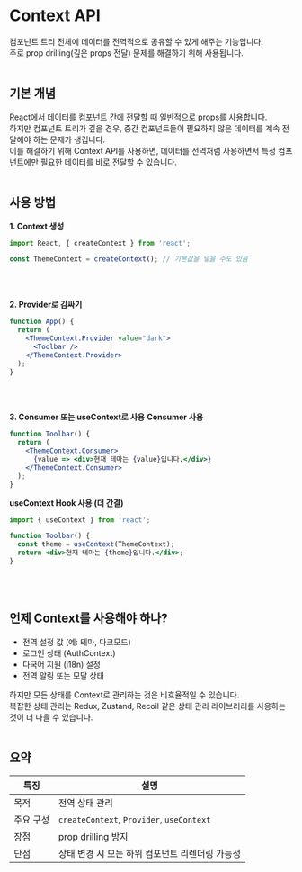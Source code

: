 # Context API
컴포넌트 트리 전체에 데이터를 전역적으로 공유할 수 있게 해주는 기능입니다.<br/>
주로 prop drilling(깊은 props 전달) 문제를 해결하기 위해 사용됩니다.
<br/>
<br/>

## 기본 개념
React에서 데이터를 컴포넌트 간에 전달할 때 일반적으로 props를 사용합니다.<br/>
하지만 컴포넌트 트리가 깊을 경우, 중간 컴포넌트들이 필요하지 않은 데이터를 계속 전달해야 하는 문제가 생깁니다.<br/>
이를 해결하기 위해 Context API를 사용하면, 데이터를 전역처럼 사용하면서 특정 컴포넌트에만 필요한 데이터를 바로 전달할 수 있습니다.
<br/>
<br/>

## 사용 방법
**1. Context 생성**
```jsx
import React, { createContext } from 'react';

const ThemeContext = createContext(); // 기본값을 넣을 수도 있음
```
<br/>
<br/>

**2. Provider로 감싸기**
```jsx
function App() {
  return (
    <ThemeContext.Provider value="dark">
      <Toolbar />
    </ThemeContext.Provider>
  );
}
```
<br/>
<br/>

**3. Consumer 또는 useContext로 사용**
**Consumer 사용**
```jsx
function Toolbar() {
  return (
    <ThemeContext.Consumer>
      {value => <div>현재 테마는 {value}입니다.</div>}
    </ThemeContext.Consumer>
  );
}
```
**useContext Hook 사용 (더 간결)**
```jsx
import { useContext } from 'react';

function Toolbar() {
  const theme = useContext(ThemeContext);
  return <div>현재 테마는 {theme}입니다.</div>;
}
```
<br/>
<br/>

## 언제 Context를 사용해야 하나?
- 전역 설정 값 (예: 테마, 다크모드)
- 로그인 상태 (AuthContext)
- 다국어 지원 (i18n) 설정
- 전역 알림 또는 모달 상태
  
하지만 모든 상태를 Context로 관리하는 것은 비효율적일 수 있습니다.<br/>
복잡한 상태 관리는 Redux, Zustand, Recoil 같은 상태 관리 라이브러리를 사용하는 것이 더 나을 수 있습니다.
<br/>
<br/>

## 요약
| 특징    | 설명                                        |
| ----- | ----------------------------------------- |
| 목적    | 전역 상태 관리                                  |
| 주요 구성 | `createContext`, `Provider`, `useContext` |
| 장점    | prop drilling 방지                          |
| 단점    | 상태 변경 시 모든 하위 컴포넌트 리렌더링 가능성               |

